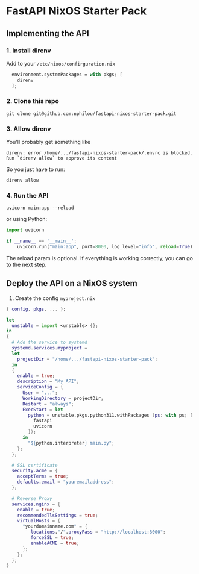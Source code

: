 # FastAPI NixOS Starter Pack

## Implementing the API

### 1. Install direnv

Add to your `/etc/nixos/confirguration.nix`

```nix
  environment.systemPackages = with pkgs; [
    direnv
  ];
```

### 2. Clone this repo

```shell
git clone git@github.com:nphilou/fastapi-nixos-starter-pack.git
```

### 3. Allow direnv

You'll probably get something like
```shell
direnv: error /home/.../fastapi-nixos-starter-pack/.envrc is blocked. Run `direnv allow` to approve its content 
```

So you just have to run:

```shell
direnv allow
```

### 4. Run the API

```shell
uvicorn main:app --reload
```

or using Python:

```python
import uvicorn

if __name__ == '__main__':
    uvicorn.run("main:app", port=8000, log_level="info", reload=True)
```

The reload param is optional. If everything is working correctly, you can go to the next step.

## Deploy the API on a NixOS system

1. Create the config `myproject.nix`

```nix
{ config, pkgs, ... }:

let
  unstable = import <unstable> {};
in
{
  # Add the service to systemd
  systemd.services.myproject =
  let
    projectDir = "/home/.../fastapi-nixos-starter-pack";
  in
  {
    enable = true;
    description = "My API";
    serviceConfig = {
      User = "...";
      WorkingDirectory = projectDir;
      Restart = "always";
      ExecStart = let
        python = unstable.pkgs.python311.withPackages (ps: with ps; [
          fastapi
          uvicorn
        ]);
      in
        "${python.interpreter} main.py";
    };
  };

  # SSL certificate
  security.acme = {
    acceptTerms = true;
    defaults.email = "youremailaddress";
  };

  # Reverse Proxy
  services.nginx = {
    enable = true;
    recommendedTlsSettings = true;
    virtualHosts = {
      "yourdomainname.com" = {
         locations."/".proxyPass = "http://localhost:8000";
         forceSSL = true;
         enableACME = true;
      };
    };
  };
}
```